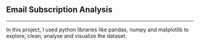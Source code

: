 ## Email Subscription Analysis
---
In this project, I used python libraries like pandas, numpy and matplotlib to explore, clean, analyse and visualize the dataset. 
